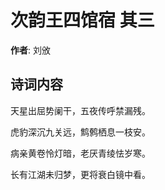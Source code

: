 # 次韵王四馆宿  其三

**作者**: 刘攽

## 诗词内容

天星出屈势阑干，五夜传呼禁漏残。

虎豹深沉九关远，鹪鹩栖息一枝安。

病亲黄卷怜灯暗，老厌青绫怯岁寒。

长有江湖未归梦，更将衰白镜中看。

